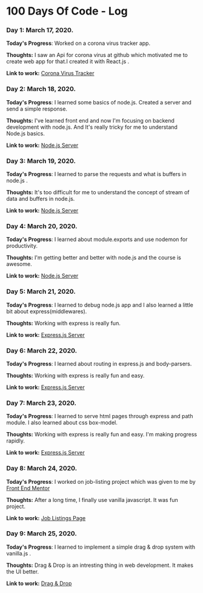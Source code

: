 # 100 Days Of Code - Log

### Day 1: March 17, 2020.

**Today's Progress**: Worked on a corona virus tracker app.

**Thoughts:** I saw an Api for corona virus at github which motivated me to create web app for that.I created it with React.js .

**Link to work:** [Corona Virus Tracker](https://github.com/shahmirfaisal/corona-virus-tracker)


### Day 2: March 18, 2020.

**Today's Progress**: I learned some basics of node.js. Created a server and send a simple response.

**Thoughts:** I've learned front end and now I'm focusing on backend development with node.js. And It's really tricky for me to understand Node.js basics.

**Link to work:** [Node.js Server](https://github.com/shahmirfaisal/node-server)


### Day 3: March 19, 2020.

**Today's Progress**: I learned to parse the requests and what is buffers in node.js .

**Thoughts:** It's too difficult for me to understand the concept of stream of data and buffers in node.js.

**Link to work:** [Node.js Server](https://github.com/shahmirfaisal/node-server)


### Day 4: March 20, 2020.

**Today's Progress**: I learned about module.exports and use nodemon for productivity.

**Thoughts:** I'm getting better and better with node.js and the course is awesome.

**Link to work:** [Node.js Server](https://github.com/shahmirfaisal/node-server)


### Day 5: March 21, 2020.

**Today's Progress**: I learned to debug node.js app and I also learned a little bit about express(middlewares).

**Thoughts:** Working with express is really fun.

**Link to work:** [Express.js Server](https://github.com/shahmirfaisal/express-server)


### Day 6: March 22, 2020.

**Today's Progress**: I learned about routing in express.js and body-parsers.

**Thoughts:** Working with express is really fun and easy.

**Link to work:** [Express.js Server](https://github.com/shahmirfaisal/express-server)


### Day 7: March 23, 2020.

**Today's Progress**: I learned to serve html pages through express and path module. I also learned about css box-model. 

**Thoughts:** Working with express is really fun and easy. I'm making progress rapidly.

**Link to work:** [Express.js Server](https://github.com/shahmirfaisal/express-server)


### Day 8: March 24, 2020.

**Today's Progress**: I worked on job-listing project which was given to me by [Front End Mentor](https://frontendmentor.io) 

**Thoughts:** After a long time, I finally use vanilla javascript. It was fun project.

**Link to work:** [Job Listings Page](https://shahmirfaisal.github.io/job-listings/)


### Day 9: March 25, 2020.

**Today's Progress**: I learned to implement a simple drag & drop system with vanilla.js . 

**Thoughts:** Drag & Drop is an intresting thing in web development. It makes the UI better.

**Link to work:** [Drag & Drop](https://github.com/shahmirfaisal/drag-drop)


